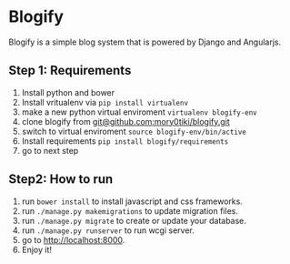 # Blogify
Blogify is a simple blog system that is powered by Django and Angularjs. 

## Step 1: Requirements
1. Install python and bower
2. Install vritualenv via `pip install virtualenv`
3. make a new python virtual enviroment `virtualenv blogify-env`
4. clone blogify from [git@github.com:mory0tiki/blogify.git](git@github.com:mory0tiki/blogify.git)
5. switch to virtual enviroment `source blogify-env/bin/active`
6. Install requirements `pip install blogify/requirements`
6. go to next step

## Step2: How to run
1. run `bower install` to install javascript and css frameworks.
2. run `./manage.py makemigrations` to update migration files.
3. run `./manage.py migrate` to create or update your database.
4. run `./manage.py runserver` to run wcgi server.
5. go to [http://localhost:8000](http://localhost:8000).
6. Enjoy it!
